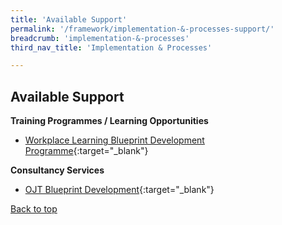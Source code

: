 ```yaml
---
title: 'Available Support'
permalink: '/framework/implementation-&-processes-support/'
breadcrumb: 'implementation-&-processes'
third_nav_title: 'Implementation & Processes'

---
```




## **Available Support**

**Training Programmes / Learning Opportunities**

- [Workplace Learning Blueprint Development Programme](https://www.nyp.edu.sg/lifelong-learning/national-centre-of-excellence-for-workplace-learning-nace/courses-training.html){:target="_blank"}




**Consultancy Services**

- [OJT Blueprint Development](https://www.nyp.edu.sg/lifelong-learning/national-centre-of-excellence-for-workplace-learning-nace/services.html){:target="_blank"}



[Back to top](#top)
